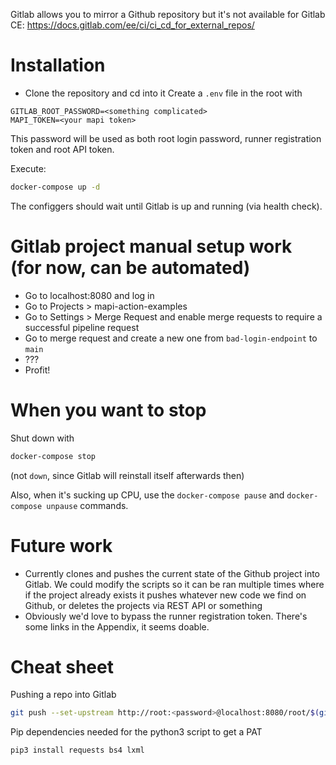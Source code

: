 

Gitlab allows you to mirror a Github repository but it's not available for Gitlab CE:
https://docs.gitlab.com/ee/ci/ci_cd_for_external_repos/

# Installation

- Clone the repository and cd into it
Create a `.env` file in the root with

```
GITLAB_ROOT_PASSWORD=<something complicated>
MAPI_TOKEN=<your mapi token>
```

This password will be used as both root login password, runner registration token and root API token.

Execute:
```sh
docker-compose up -d
```

The configgers should wait until Gitlab is up and running (via health check). 

# Gitlab project manual setup work (for now, can be automated)

- Go to localhost:8080 and log in
- Go to Projects > mapi-action-examples
- Go to Settings > Merge Request and enable merge requests to require a successful pipeline request
- Go to merge request and create a new one from `bad-login-endpoint` to `main`
- ???
- Profit!

# When you want to stop
Shut down with
```sh
docker-compose stop
```
(not `down`, since Gitlab will reinstall itself afterwards then)

Also, when it's sucking up CPU, use the `docker-compose pause` and `docker-compose unpause` commands.

# Future work

- Currently clones and pushes the current state of the Github project into Gitlab. We could modify the scripts so it can be ran multiple times where if the project already exists it pushes whatever new code we find on Github, or deletes the projects via REST API or something
- Obviously we'd love to bypass the runner registration token. There's some links in the Appendix, it seems doable.

# Cheat sheet
Pushing a repo into Gitlab
```sh
git push --set-upstream http://root:<password>@localhost:8080/root/$(git rev-parse --show-toplevel | xargs basename).git $(git rev-parse --abbrev-ref HEAD)
```

Pip dependencies needed for the python3 script to get a PAT
```sh
pip3 install requests bs4 lxml
```